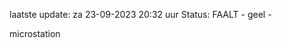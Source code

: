 laatste update: 
za 23-09-2023 20:32   uur 
Status: FAALT - geel - 
<div class="service Y">microstation</div>
